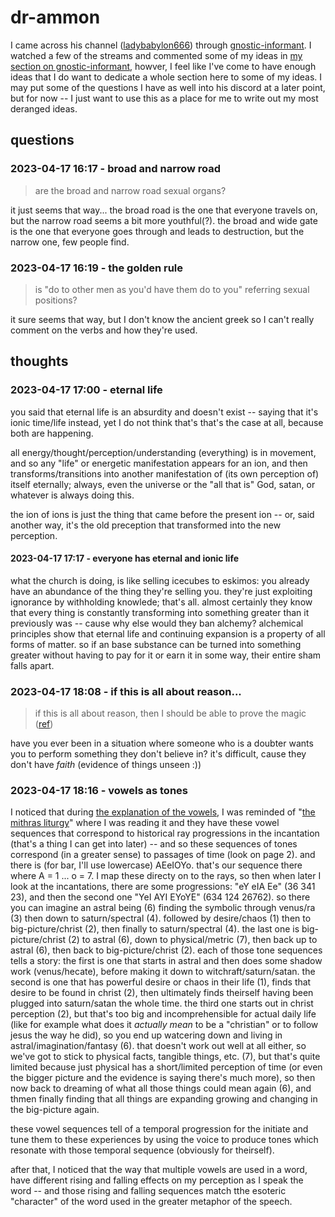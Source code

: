 # dr-ammon

I came across his channel ([ladybabylon666](https://www.youtube.com/@ladybabylon666)) through [gnostic-informant](https://www.youtube.com/@GnosticInformant). I watched a few of the streams and commented some of my ideas in [my section on gnostic-informant](/gnostic-informant.md), howver, I feel like I've come to have enough ideas that I do want to dedicate a whole section here to some of my ideas. I may put some of the questions I have as well into his discord at a later point, but for now -- I just want to use this as a place for me to write out my most deranged ideas.

## questions
### 2023-04-17 16:17 - broad and narrow road
> are the broad and narrow road sexual organs?

it just seems that way... the broad road is the one that everyone travels on, but the narrow road seems a bit more youthful(?). the broad and wide gate is the one that everyone goes through and leads to destruction, but the narrow one, few people find.

### 2023-04-17 16:19 - the golden rule
> is "do to other men as you'd have them do to you" referring sexual positions?

it sure seems that way, but I don't know the ancient greek so I can't really comment on the verbs and how they're used.

## thoughts
### 2023-04-17 17:00 - eternal life

you said that eternal life is an absurdity and doesn't exist -- saying that it's ionic time/life instead, yet I do not think that's that's the case at all, because both are happening.

all energy/thought/perception/understanding (everything) is in movement, and so any "life" or energetic manifestation appears for an ion, and then transforms/transitions into another manifestation of (its own perception of) itself eternally; always, even the universe or the "all that is" God, satan, or whatever is always doing this.

the ion of ions is just the thing that came before the present ion -- or, said another way, it's the old preception that transformed into the new perception.

#### 2023-04-17 17:17 - everyone has eternal and ionic life

what the church is doing, is like selling icecubes to eskimos: you already have an abundance of the thing they're selling you. they're just exploiting ignorance by withholding knowlede; that's all.
almost certainly they know that every thing is constantly transforming into something greater than it previously was -- cause why else would they ban alchemy? alchemical principles show that eternal life and continuing expansion is a property of all forms of matter. so if an base substance can be turned into something greater without having to pay for it or earn it in some way, their entire sham falls apart.

### 2023-04-17 18:08 - if this is all about reason...

> if this is all about reason, then I should be able to prove the magic ([ref](https://youtu.be/PGGKe3V3XYk?t=2668))

have you ever been in a situation where someone who is a doubter wants you to perform something they don't believe in?
it's difficult, cause they don't have *faith* (evidence of things unseen :))

### 2023-04-17 18:16 - vowels as tones

I noticed that during [the explanation of the vowels](https://youtu.be/PGGKe3V3XYk?t=2853), I was reminded of "[the mithras liturgy](https://archive.org/details/mithrasliturgy0000unse)" where I was reading it and they have these vowel sequences that correspond to historical ray progressions in the incantation (that's a thing I can get into later) -- and so these sequences of tones correspond (in a greater sense) to passages of time (look on page 2). and there is (for bar, I'll use lowercase) AEeIOYo. that's our sequence there where A = 1 ... o = 7. I map these directy on to the rays, so then when later I look at the incantations, there are some progressions: "eY eIA Ee" (36 341 23), and then the second one "YeI AYI EYoYE" (634 124 26762). so there you can imagine an astral being (6) finding the symbolic through venus/ra (3) then down to saturn/spectral (4). followed by desire/chaos (1) then to big-picture/christ (2), then finally to saturn/spectral (4). the last one is big-picture/christ (2) to astral (6), down to physical/metric (7), then back up to astral (6), then back to big-picture/christ (2).
each of those tone sequences tells a story: the first is one that starts in astral and then does some shadow work (venus/hecate), before making it down to witchraft/saturn/satan.
the second is one that has powerful desire or chaos in their life (1), finds that desire to be found in christ (2), then ultimately finds theirself having been plugged into saturn/satan the whole time.
the third one starts out in christ perception (2), but that's too big and incomprehensible for actual daily life (like for example what does it *actually mean* to be a "christian" or to follow jesus the way he did), so you end up watcering down and living in astral/imagination/fantasy (6). that doesn't work out well at all either, so we've got to stick to physical facts, tangible things, etc. (7), but that's quite limited because just physical has a short/limited perception of time (or even the bigger picture and the evidence is saying there's much more), so then now back to dreaming of what all those things could mean again (6), and thmen finally finding that all things are expanding growing and changing in the big-picture again.

these vowel sequences tell of a temporal progression for the initiate and tune them to these experiences by using the voice to produce tones which resonate with those temporal sequence (obviously for theirself).

after that, I noticed that the way that multiple vowels are used in a word, have different rising and falling effects on my perception as I speak the word -- and those rising and falling sequences match tthe esoteric "character" of the word used in the greater metaphor of the speech.
